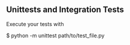 ##  Unittests and Integration Tests 
Execute your tests with

$ python -m unittest path/to/test_file.py
